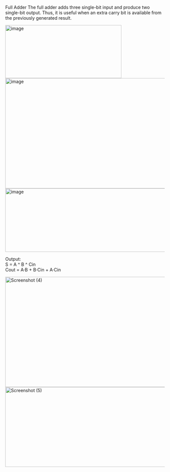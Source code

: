 Full Adder
The full adder adds three single-bit input and produce two single-bit output. Thus, it is useful when an extra carry bit is available from the previously generated result.

<img width="367" height="168" alt="image" src="https://github.com/user-attachments/assets/a3efcd07-f5c8-49b0-b619-f1a12993e10f" />
<img width="723" height="349" alt="image" src="https://github.com/user-attachments/assets/e7a996e0-9de4-43e2-affa-060e38932dae" />

<img width="661" height="201" alt="image" src="https://github.com/user-attachments/assets/609ee36d-cf7a-4779-8117-0b0a361dfd0c" />


Output: <br>
S = A ^ B ^ Cin <br>
Cout = A·B + B·Cin + A·Cin <br>

<img width="749" height="349" alt="Screenshot (4)" src="https://github.com/user-attachments/assets/06dcaf5a-fa1a-4cfd-95e1-259f7bbabe4a" />

<img width="1600" height="253" alt="Screenshot (5)" src="https://github.com/user-attachments/assets/0b8b72ac-735e-48a6-964f-39a36d5eb16a" />



